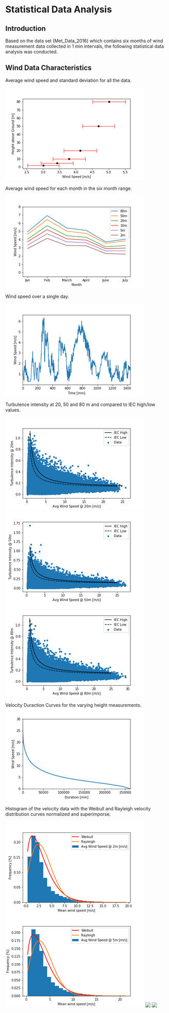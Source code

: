# Statistical Data Analysis
## Introduction
Based on the data set (Met_Data_2016) which contains six months of wind measurement data collected in 1 min intervals, the following statistical data analysis was conducted. 

## Wind Data Characteristics
Average wind speed and standard deviation for all the data.

![](Figures/%20average.png)

Average wind speed for each month in the six month range.

![](Figures/months.png)

Wind speed over a single day.

![](Figures/windover1day.png)


Turbulence intensity at 20, 50 and 80 m and compared to IEC high/low values.

![](Figures/Turbulence_intensity@20.png)
![](Figures/Turbulence_intensity@50.png)
![](Figures/Turbulence_intensity@80.png)

Velocity Duraction Curves for the varying height measurements.
![](Figures/Duration_curve.png)

Histogram of the velocity data with the Weibull and Rayleigh velocity distribution curves normalized and superimporse.

![](Figures/%20Super_2m.png)
![](Figures/%20Super_5m.png)
![](Figures/%20Super_10m.png)
![](Figures/%20Super_20m.png)

